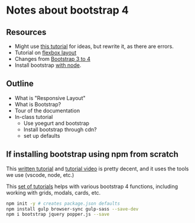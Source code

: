 # Notes about bootstrap 4

## Resources

* Might use [this tutorial](https://medium.freecodecamp.org/learn-bootstrap-4-in-30-minute-by-building-a-landing-page-website-guide-for-beginners-f64e03833f33) for ideas, but rewrite it, as there are errors.
* Tutorial on [flexbox layout](https://scrimba.com/p/pL65cJ/canLGCw)
* Changes from [Bootstrap 3 to 4](http://getbootstrap.com/docs/4.0/migration/#global-changes)
* Install bootstrap [with node](https://www.youtube.com/watch?v=hnCmSXCZEpU). 

## Outline

* What is "Responsive Layout"
* What is Bootstrap?
* Tour of the documentation
* In-class tutorial
  * Use yoegurt and bootstrap
  * Install bootstrap through cdn?
  * set up defaults

## If installing bootstrap using npm from scratch

This [written tutorial](https://coursetro.com/posts/code/130/Learn-Bootstrap-4-Final-in-2018-with-our-Free-Crash-Course) and [tutorial video](https://www.youtube.com/watch?v=hnCmSXCZEpU) is pretty decent, and it uses the tools we use (vscode, node, etc.)

This [set of tutorials](https://scrimba.com/g/gbootstrap4) helps with various bootstrap 4 functions, including working with grids, modals, cards, etc.

```bash
npm init -y # creates package.json defaults
npm install gulp browser-sync gulp-sass --save-dev
npm i bootstrap jquery popper.js --save
```


